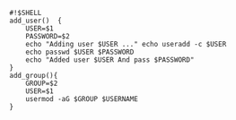 ```shell
#!$SHELL
add_user()  { 
	USER=$1
	PASSWORD=$2
	echo "Adding user $USER ..." echo useradd -c $USER
	echo passwd $USER $PASSWORD
	echo "Added user $USER And pass $PASSWORD"  
}
add_group(){
	GROUP=$2
	USER=$1
	usermod -aG $GROUP $USERNAME
}


```
<!--stackedit_data:
eyJoaXN0b3J5IjpbNTkyNDY1Mjc4XX0=
-->